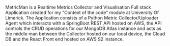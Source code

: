 MetricMan is a Realtime Metrics Collector and Visualisation Full stack Application created for my "Context of the code" module at University Of Limerick.
The Application consists of a Python Metric Collector/Uploader Agent which interacts with a SpringBoot REST API hosted on AWS, the API controls the CRUD operations for 
our MongoDB Atlas instance and acts as the middle man between the Collector hosted on our local device, the Cloud DB and the React Front end hosted on AWS S2 instance.
